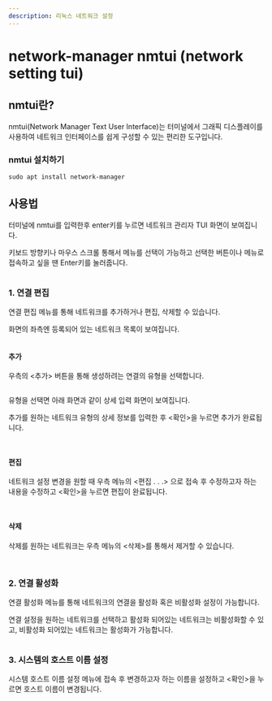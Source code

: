 ```yaml
---
description: 리눅스 네트워크 설정
---
```


# network-manager nmtui (network setting tui)

## nmtui란?

&#x20;nmtui(Network Manager Text User Interface)는 터미널에서 그래픽 디스플레이를 사용하여 네트워크 인터페이스를 쉽게 구성할 수 있는 편리한 도구입니다.



### nmtui 설치하기&#x20;

`sudo apt install network-manager`&#x20;



## 사용법&#x20;

터미널에 nmtui를 입력한후 enter키를 누르면 네트워크 관리자 TUI 화면이 보여집니다.&#x20;

키보드 방향키나 마우스 스크롤 통해서 메뉴를 선택이 가능하고 선택한 버튼이나 메뉴로 접속하고 싶을 땐 Enter키를 눌러줍니다.&#x20;

<figure><img src="../../.gitbook/assets/스크린샷, 2022-10-07 13-32-12.png" alt=""><figcaption></figcaption></figure>



### 1. 연결 편집

연결 편집 메뉴를 통해 네트워크를 추가하거나 편집, 삭제할 수 있습니다.&#x20;

화면의 좌측엔 등록되어 있는 네트워크 목록이 보여집니다.

<figure><img src="../../.gitbook/assets/스크린샷, 2022-10-07 13-47-12.png" alt=""><figcaption></figcaption></figure>

#### 추가&#x20;

우측의 <추가> 버튼을 통해 생성하려는 연결의 유형을 선택합니다.

<figure><img src="../../.gitbook/assets/스크린샷, 2022-10-07 14-27-51.png" alt=""><figcaption></figcaption></figure>

유형을 선택면 아래 화면과 같이 상세 입력 화면이 보여집니다.&#x20;

추가를 원하는 네트워크 유형의 상세 정보를 입력한 후 <확인>을 누르면 추가가 완료됩니다.&#x20;

<figure><img src="../../.gitbook/assets/스크린샷, 2022-10-07 14-29-19.png" alt=""><figcaption></figcaption></figure>

<figure><img src="../../.gitbook/assets/스크린샷, 2022-10-07 14-31-06.png" alt=""><figcaption></figcaption></figure>



#### 편집

네트워크 설정 변경을 원할 때 우측 메뉴의 <편집 . . .> 으로 접속 후 수정하고자 하는 내용을 수정하고 <확인>을 누르면 편집이 완료됩니다.&#x20;

<figure><img src="../../.gitbook/assets/스크린샷, 2022-10-07 14-35-11.png" alt=""><figcaption></figcaption></figure>

<figure><img src="../../.gitbook/assets/스크린샷, 2022-10-07 14-35-14.png" alt=""><figcaption></figcaption></figure>

#### 삭제

삭제를 원하는 네트워크는 우측 메뉴의 <삭제>를 통해서 제거할 수 있습니다.&#x20;

<figure><img src="../../.gitbook/assets/스크린샷, 2022-10-07 14-36-54.png" alt=""><figcaption></figcaption></figure>

<figure><img src="../../.gitbook/assets/스크린샷, 2022-10-07 14-36-58.png" alt=""><figcaption></figcaption></figure>



### 2. 연결 활성화

연결 활성화 메뉴를 통해 네트워크의 연결을 활성화 혹은 비활성화 설정이 가능합니다.&#x20;

연결 설정을 원하는 네트워크를 선택하고 활성화 되어있는 네트워크는 비활성화할 수 있고, 비활성화 되어있는 네트워크는 활성화가 가능합니다.&#x20;

<figure><img src="../../.gitbook/assets/스크린샷, 2022-10-07 14-46-13.png" alt=""><figcaption></figcaption></figure>



### 3. 시스템의 호스트 이름 설정

시스템 호스트 이름 설정 메뉴에 접속 후 변경하고자 하는 이름을 설정하고 <확인>을 누르면 호스트 이름이 변경됩니다.&#x20;

<figure><img src="../../.gitbook/assets/스크린샷, 2022-10-07 15-27-24.png" alt=""><figcaption></figcaption></figure>



